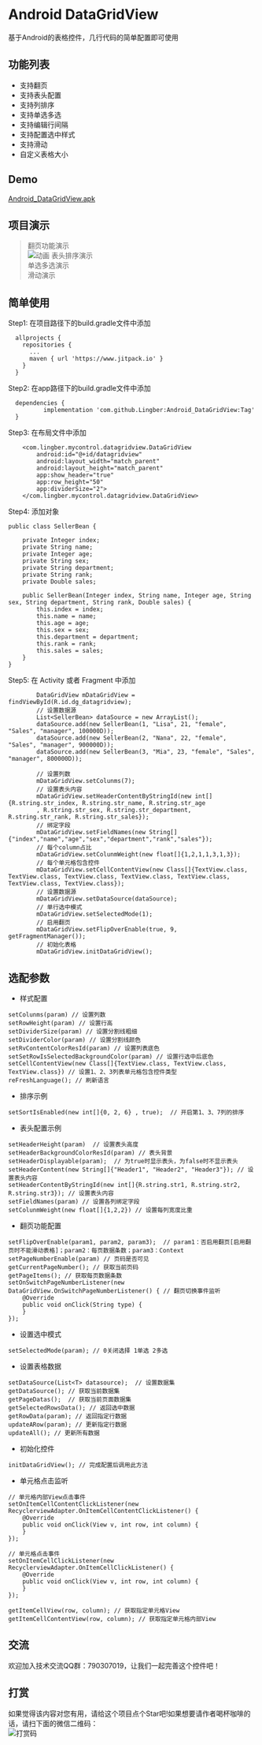 # Android DataGridView
基于Android的表格控件，几行代码的简单配置即可使用

## 功能列表
* 支持翻页
* 支持表头配置
* 支持列排序
* 支持单选多选
* 支持编辑行间隔
* 支持配置选中样式
* 支持滑动
* 自定义表格大小

## Demo
[Android_DataGridView.apk](https://github.com/Lingber/Resources/blob/main/Android_DataGridView.apk)  

## 项目演示
> 翻页功能演示  
![动画](https://user-images.githubusercontent.com/21054401/133441590-738e41bf-e749-49f0-849d-427da3e12116.gif)
> 表头排序演示  
> 单选多选演示  
> 滑动演示  

## 简单使用
Step1: 在项目路径下的build.gradle文件中添加
```
  allprojects {
    repositories {
      ...
      maven { url 'https://www.jitpack.io' }
    }
  }
```
Step2: 在app路径下的build.gradle文件中添加
```
  dependencies {
          implementation 'com.github.Lingber:Android_DataGridView:Tag'
  }
```
Step3: 在布局文件中添加
```
    <com.lingber.mycontrol.datagridview.DataGridView
        android:id="@+id/datagridview"
        android:layout_width="match_parent"
        android:layout_height="match_parent"
        app:show_header="true"
        app:row_height="50"
        app:dividerSize="2">
    </com.lingber.mycontrol.datagridview.DataGridView>
```
Step4: 添加对象
```
public class SellerBean {

    private Integer index;
    private String name;
    private Integer age;
    private String sex;
    private String department;
    private String rank;
    private Double sales;
    
    public SellerBean(Integer index, String name, Integer age, String sex, String department, String rank, Double sales) {
        this.index = index;
        this.name = name;
        this.age = age;
        this.sex = sex;
        this.department = department;
        this.rank = rank;
        this.sales = sales;
    }
}
```

Step5: 在 Activity 或者 Fragment 中添加
```
        DataGridView mDataGridView = findViewById(R.id.dg_datagridview);
        // 设置数据源
        List<SellerBean> dataSource = new ArrayList();
        dataSource.add(new SellerBean(1, "Lisa", 21, "female", "Sales", "manager", 100000D));
        dataSource.add(new SellerBean(2, "Nana", 22, "female", "Sales", "manager", 900000D));
        dataSource.add(new SellerBean(3, "Mia", 23, "female", "Sales", "manager", 800000D));
        
        // 设置列数
        mDataGridView.setColunms(7);
        // 设置表头内容
        mDataGridView.setHeaderContentByStringId(new int[]{R.string.str_index, R.string.str_name, R.string.str_age
        , R.string.str_sex, R.string.str_department, R.string.str_rank, R.string.str_sales});
        // 绑定字段
        mDataGridView.setFieldNames(new String[]{"index","name","age","sex","department","rank","sales"});
        // 每个column占比
        mDataGridView.setColunmWeight(new float[]{1,2,1,1,3,1,3});
        // 每个单元格包含控件
        mDataGridView.setCellContentView(new Class[]{TextView.class, TextView.class, TextView.class, TextView.class, TextView.class, TextView.class, TextView.class});
        // 设置数据源
        mDataGridView.setDataSource(dataSource);
        // 单行选中模式
        mDataGridView.setSelectedMode(1);
        // 启用翻页
        mDataGridView.setFlipOverEnable(true, 9, getFragmentManager());
        // 初始化表格
        mDataGridView.initDataGridView();
```

## 选配参数
* 样式配置
```
setColunms(param) // 设置列数  
setRowHeight(param) // 设置行高  
setDividerSize(param) // 设置分割线粗细  
setDividerColor(param) // 设置分割线颜色  
setRvContentColorResId(param) // 设置列表底色  
setSetRowIsSelectedBackgroundColor(param) // 设置行选中后底色  
setCellContentView(new Class[]{TextView.class, TextView.class, TextView.class}) // 设置1、2、3列表单元格包含控件类型  
reFreshLanguage(); // 刷新语言
```
* 排序示例  
```
setSortIsEnabled(new int[]{0, 2, 6} , true);  // 开启第1、3、7列的排序
```
* 表头配置示例  
```
setHeaderHeight(param)  // 设置表头高度
setHeaderBackgroundColorResId(param) // 表头背景
setHeaderDisplayable(param);  // 为true时显示表头，为false时不显示表头
setHeaderContent(new String[]{"Header1", "Header2", "Header3"}); // 设置表头内容
setHeaderContentByStringId(new int[]{R.string.str1, R.string.str2, R.string.str3}); // 设置表头内容
setFieldNames(param) // 设置各列绑定字段
setColunmWeight(new float[]{1,2,2}) // 设置每列宽度比重
```
* 翻页功能配置 
```
setFlipOverEnable(param1, param2, param3);  // param1：否启用翻页[启用翻页时不能滑动表格]；param2：每页数据条数；param3：Context
setPageNumberEnable(param) // 页码是否可见
getCurrentPageNumber(); // 获取当前页码
getPageItems(); // 获取每页数据条数
setOnSwitchPageNumberListener(new DataGridView.OnSwitchPageNumberListener() { // 翻页切换事件监听
    @Override
    public void onClick(String type) {
    }
});
```
* 设置选中模式
```
setSelectedMode(param); // 0关闭选择 1单选 2多选
```
* 设置表格数据
```
setDataSource(List<T> datasource);  // 设置数据集
getDataSource(); // 获取当前数据集
getPageDatas();  // 获取当前页面数据集
getSelectedRowsData(); // 返回选中数据
getRowData(param); // 返回指定行数据
updateARow(param); // 更新指定行数据
updateAll(); // 更新所有数据
```
* 初始化控件
```
initDataGridView(); // 完成配置后调用此方法
```
* 单元格点击监听
```
// 单元格内部View点击事件
setOnItemCellContentClickListener(new RecyclerviewAdapter.OnItemCellContentClickListener() {
    @Override
    public void onClick(View v, int row, int column) {
    }
});

// 单元格点击事件
setOnItemCellClickListener(new RecyclerviewAdapter.OnItemCellClickListener() {
    @Override
    public void onClick(View v, int row, int column) {
    }
});

getItemCellView(row, column); // 获取指定单元格View
getItemCellContentView(row, column); // 获取指定单元格内部View
```
## 交流
欢迎加入技术交流QQ群：790307019，让我们一起完善这个控件吧！

## 打赏
如果觉得该内容对您有用，请给这个项目点个Star吧!如果想要请作者喝杯咖啡的话，请扫下面的微信二维码：  
![打赏码](https://user-images.githubusercontent.com/21054401/133441437-b69ab508-4509-4903-b0c8-4930d93ccc54.png)

